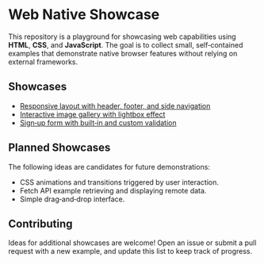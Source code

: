 # Web Native Showcase

This repository is a playground for showcasing web capabilities using **HTML**, **CSS**, and **JavaScript**. The goal is to collect small, self‑contained examples that demonstrate native browser features without relying on external frameworks.

## Showcases

- [Responsive layout with header, footer, and side navigation](responsive-layout/)
- [Interactive image gallery with lightbox effect](image-gallery/)
- [Sign‑up form with built‑in and custom validation](form-validation/)

## Planned Showcases

The following ideas are candidates for future demonstrations:
- CSS animations and transitions triggered by user interaction.
- Fetch API example retrieving and displaying remote data.
- Simple drag‑and‑drop interface.

## Contributing

Ideas for additional showcases are welcome! Open an issue or submit a pull request with a new example, and update this list to keep track of progress.
